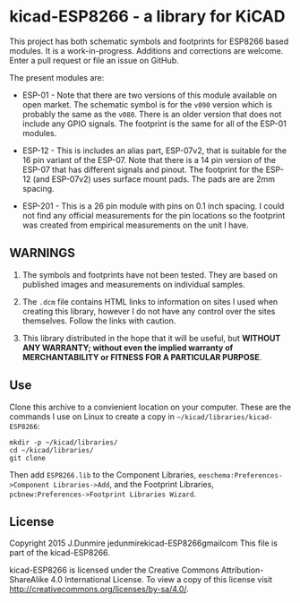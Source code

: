kicad-ESP8266 - a library for KiCAD
=====================================
This project has both schematic symbols and footprints for ESP8266 based
modules. It is a work-in-progress. Additions and corrections are
welcome. Enter a pull request or file an issue on GitHub.

The present modules are:

  * ESP-01  - Note that there are two versions of this module available on
              open market. The schematic symbol is for the `v090` version
              which is probably the same as the `v080`. There is an older
              version that does not include any GPIO signals. The footprint
              is the same for all of the ESP-01 modules.

  * ESP-12  - This is includes an alias part, ESP-07v2, that is suitable
              for the 16 pin variant of the ESP-07. Note that there is a 14
              pin version of the ESP-07 that has different signals and
              pinout. The footprint for the ESP-12 (and ESP-07v2) uses
              surface mount pads. The pads are are 2mm spacing.

  * ESP-201 - This is a 26 pin module with pins on 0.1 inch spacing. I
              could not find any official measurements for the pin
              locations so the footprint was created from empirical
              measurements on the unit I have.

WARNINGS
---------
  1. The symbols and footprints have not been tested. They are
     based on published images and measurements on individual samples.

  2. The `.dcm` file contains HTML links to information on sites I used
     when creating this library, however I do not have any control over
     the sites themselves. Follow the links with caution.

  3. This library distributed in the hope that it will be useful,
     but __WITHOUT ANY WARRANTY; without even the implied warranty of__
     __MERCHANTABILITY or FITNESS FOR A PARTICULAR PURPOSE__.


Use
---
Clone this archive to a convienient location on your computer. These are
the commands I use on Linux to create a copy in
`~/kicad/libraries/kicad-ESP8266`:

    mkdir -p ~/kicad/libraries/
    cd ~/kicad/libraries/
    git clone 

Then add `ESP8266.lib` to the Component Libraries,
`eeschema:Preferences->Component Libraries->Add`, and the Footprint
Libraries, `pcbnew:Preferences->Footprint Libraries Wizard`.


License
-------
Copyright 2015 J.Dunmire
jedunmire<plus>kicad-ESP8266<at>gmail<dot>com
This file is part of the kicad-ESP8266. 

kicad-ESP8266 is licensed under the Creative Commons Attribution-ShareAlike
4.0 International License. To view a copy of this license visit
http://creativecommons.org/licenses/by-sa/4.0/.
